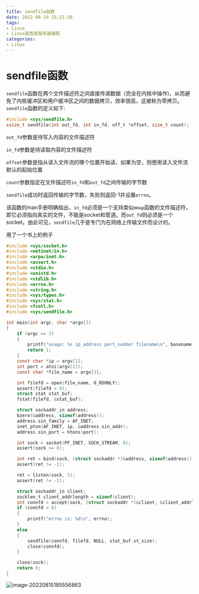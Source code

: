 ```yaml
---
title: sendfile函数
date: 2022-08-19 15:21:30
tags:
- Linux
- Linux高性能服务器编程
categories:
- Linux
---
```


# sendfile函数

`sendfile`函数在两个文件描述符之间直接传递数据（完全在内核中操作)，从而避免了内核缓冲区和用户缓冲区之间的数据拷贝，效率很高，这被称为零拷贝。`sendfile`函数的定义如下:

```c
#include <sys/sendfile.h>
ssize_t sendfile(int out_fd, int in_fd, off_t *offset, size_t count);
```

`out_fd`参数是待写入内容的文件描述符

`in_fd`参数是待读取内容的文件描述符

`offset`参数是指从读入文件流的哪个位置开始读，如果为空，则使用读入文件流默认的起始位置

`count`参数指定在文件描述符`in_fd`和`out_fd`之间传输的字节数

`sendfile`成功时返回传输的字节数，失败则返回-1并设置`errno`。

该函数的man手册明确指出，`in_fd`必须是一个支持类似`mmap`函数的文件描述符，即它必须指向真实的文件，不能是socket和管道。而`out_fd`则必须是一个socket。由此可见，`sendfile`几乎是专门为在网络上传输文件而设计的。

<!--more-->

用了一个书上的例子

```c
#include <sys/socket.h>
#include <netinet/in.h>
#include <arpa/inet.h>
#include <assert.h>
#include <stdio.h>
#include <unistd.h>
#include <stdlib.h>
#include <errno.h>
#include <string.h>
#include <sys/types.h>
#include <sys/stat.h>
#include <fcntl.h>
#include <sys/sendfile.h>

int main(int argc, char *argv[])
{
    if (argc <= 3)
    {
        printf("usage: %s ip_address port_number filename\n", basename(argv[0]));
        return 1;
    }
    const char *ip = argv[1];
    int port = atoi(argv[2]);
    const char *file_name = argv[3];

    int filefd = open(file_name, O_RDONLY);
    assert(filefd > 0);
    struct stat stat_buf;
    fstat(filefd, &stat_buf);

    struct sockaddr_in address;
    bzero(&address, sizeof(address));
    address.sin_family = AF_INET;
    inet_pton(AF_INET, ip, &address.sin_addr);
    address.sin_port = htons(port);

    int sock = socket(PF_INET, SOCK_STREAM, 0);
    assert(sock >= 0);

    int ret = bind(sock, (struct sockaddr *)&address, sizeof(address));
    assert(ret != -1);

    ret = listen(sock, 5);
    assert(ret != -1);

    struct sockaddr_in client;
    socklen_t client_addrlength = sizeof(client);
    int connfd = accept(sock, (struct sockaddr *)&client, &client_addrlength);
    if (connfd < 0)
    {
        printf("errno is: %d\n", errno);
    }
    else
    {
        sendfile(connfd, filefd, NULL, stat_buf.st_size);
        close(connfd);
    }

    close(sock);
    return 0;
}
```

![image-20220815185556863](https://cdn.jsdelivr.net/gh/zhou-ning/blog-image-bed@main/Linux/image-20220815185556863.png)